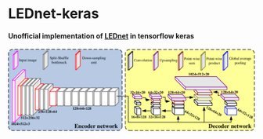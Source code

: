 # LEDnet-keras
#### Unofficial implementation of [LEDnet](https://arxiv.org/pdf/1905.02423.pdf) in tensorflow keras


![alt text](https://github.com/anish9/LEDnet-keras/blob/master/logs/2-Figure1-1.png)
